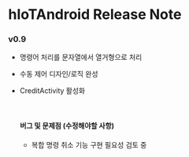# hIoTAndroid Release Note

### v0.9 

- 명령어 처리를 문자열에서 열거형으로 처리

- 수동 제어 디자인/로직 완성

- CreditActivity 활성화

  ​

  #### 버그 및 문제점 (수정해야할 사항)

  - 복합 명령 취소 기능 구현 필요성 검토 중



